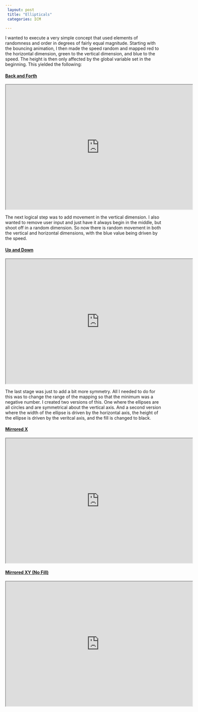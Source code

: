 ```yaml
---
 layout: post
 title: "Ellipticals"
 categories: ICM
 
---
```


I wanted to execute a very simple concept that used elements of randomness and order in degrees of fairly equal magnitude. Starting with the bouncing animation, I then made the speed random and mapped red to the horizontal dimension, green to the vertical dimension, and blue to the speed. The height is then only affected by the global variable set in the beginning. This yielded the following:

#### [Back and Forth](http://alpha.editor.p5js.org/patchbae/sketches/SkMdpElsW)

<iframe width="600" height="400" src="https://alpha.editor.p5js.org/embed/SkMdpElsW"></iframe>

The next logical step was to add movement in the vertical dimension. I also wanted to remove user input and just have it always begin in the middle, but shoot off in a random dimension. So now there is random movement in both the vertical and horizontal dimensions, with the blue value being driven by the speed.

#### [Up and Down](http://alpha.editor.p5js.org/patchbae/sketches/rk7JvEli-)

<iframe width="600" height="400" src="https://alpha.editor.p5js.org/embed/rk7JvEli-"></iframe>

The last stage was just to add a bit more symmetry. All I needed to do for this was to change the range of the mapping so that the minimum was a negative number. I created two versions of this. One where the ellipses are all circles and are symmetrical about the vertical axis. And a second version where the width of the ellipse is driven by the horizontal axis, the height of the ellipse is driven by the veritcal axis, and the fill is changed to black.

#### [Mirrored X](http://alpha.editor.p5js.org/patchbae/sketches/HJ12nVxoZ) 

<iframe width="600" height="400" src="https://alpha.editor.p5js.org/embed/HJ12nVxoZ"></iframe>

#### [Mirrored XY (No Fill)](http://alpha.editor.p5js.org/patchbae/sketches/r11z6HejZ) 

<iframe width="600" height="400" src="https://alpha.editor.p5js.org/embed/r11z6HejZ"></iframe>





